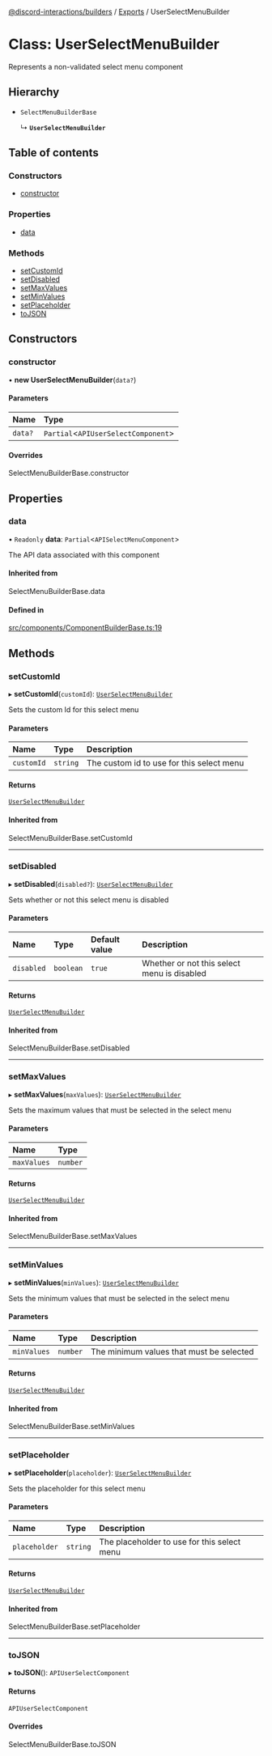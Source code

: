 [@discord-interactions/builders](../README.md) / [Exports](../modules.md) / UserSelectMenuBuilder

# Class: UserSelectMenuBuilder

Represents a non-validated select menu component

## Hierarchy

- `SelectMenuBuilderBase`

  ↳ **`UserSelectMenuBuilder`**

## Table of contents

### Constructors

- [constructor](UserSelectMenuBuilder.md#constructor)

### Properties

- [data](UserSelectMenuBuilder.md#data)

### Methods

- [setCustomId](UserSelectMenuBuilder.md#setcustomid)
- [setDisabled](UserSelectMenuBuilder.md#setdisabled)
- [setMaxValues](UserSelectMenuBuilder.md#setmaxvalues)
- [setMinValues](UserSelectMenuBuilder.md#setminvalues)
- [setPlaceholder](UserSelectMenuBuilder.md#setplaceholder)
- [toJSON](UserSelectMenuBuilder.md#tojson)

## Constructors

### constructor

• **new UserSelectMenuBuilder**(`data?`)

#### Parameters

| Name | Type |
| :------ | :------ |
| `data?` | `Partial`<`APIUserSelectComponent`\> |

#### Overrides

SelectMenuBuilderBase.constructor

## Properties

### data

• `Readonly` **data**: `Partial`<`APISelectMenuComponent`\>

The API data associated with this component

#### Inherited from

SelectMenuBuilderBase.data

#### Defined in

[src/components/ComponentBuilderBase.ts:19](https://github.com/ssMMiles/discord-interactions/blob/e15756f/packages/builders/src/components/ComponentBuilderBase.ts#L19)

## Methods

### setCustomId

▸ **setCustomId**(`customId`): [`UserSelectMenuBuilder`](UserSelectMenuBuilder.md)

Sets the custom Id for this select menu

#### Parameters

| Name | Type | Description |
| :------ | :------ | :------ |
| `customId` | `string` | The custom id to use for this select menu |

#### Returns

[`UserSelectMenuBuilder`](UserSelectMenuBuilder.md)

#### Inherited from

SelectMenuBuilderBase.setCustomId

___

### setDisabled

▸ **setDisabled**(`disabled?`): [`UserSelectMenuBuilder`](UserSelectMenuBuilder.md)

Sets whether or not this select menu is disabled

#### Parameters

| Name | Type | Default value | Description |
| :------ | :------ | :------ | :------ |
| `disabled` | `boolean` | `true` | Whether or not this select menu is disabled |

#### Returns

[`UserSelectMenuBuilder`](UserSelectMenuBuilder.md)

#### Inherited from

SelectMenuBuilderBase.setDisabled

___

### setMaxValues

▸ **setMaxValues**(`maxValues`): [`UserSelectMenuBuilder`](UserSelectMenuBuilder.md)

Sets the maximum values that must be selected in the select menu

#### Parameters

| Name | Type |
| :------ | :------ |
| `maxValues` | `number` |

#### Returns

[`UserSelectMenuBuilder`](UserSelectMenuBuilder.md)

#### Inherited from

SelectMenuBuilderBase.setMaxValues

___

### setMinValues

▸ **setMinValues**(`minValues`): [`UserSelectMenuBuilder`](UserSelectMenuBuilder.md)

Sets the minimum values that must be selected in the select menu

#### Parameters

| Name | Type | Description |
| :------ | :------ | :------ |
| `minValues` | `number` | The minimum values that must be selected |

#### Returns

[`UserSelectMenuBuilder`](UserSelectMenuBuilder.md)

#### Inherited from

SelectMenuBuilderBase.setMinValues

___

### setPlaceholder

▸ **setPlaceholder**(`placeholder`): [`UserSelectMenuBuilder`](UserSelectMenuBuilder.md)

Sets the placeholder for this select menu

#### Parameters

| Name | Type | Description |
| :------ | :------ | :------ |
| `placeholder` | `string` | The placeholder to use for this select menu |

#### Returns

[`UserSelectMenuBuilder`](UserSelectMenuBuilder.md)

#### Inherited from

SelectMenuBuilderBase.setPlaceholder

___

### toJSON

▸ **toJSON**(): `APIUserSelectComponent`

#### Returns

`APIUserSelectComponent`

#### Overrides

SelectMenuBuilderBase.toJSON

